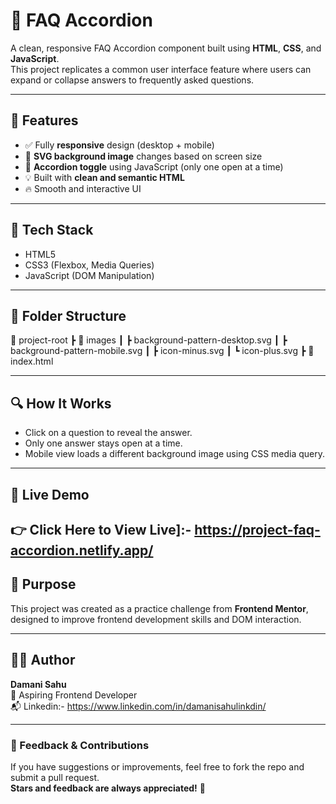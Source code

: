 # 📄 FAQ Accordion

A clean, responsive FAQ Accordion component built using **HTML**, **CSS**, and **JavaScript**.  
This project replicates a common user interface feature where users can expand or collapse answers to frequently asked questions.

---

## 🌟 Features

- ✅ Fully **responsive** design (desktop + mobile)
- 🎨 **SVG background image** changes based on screen size
- 📂 **Accordion toggle** using JavaScript (only one open at a time)
- 💡 Built with **clean and semantic HTML**
- 🔥 Smooth and interactive UI

---

## 🧰 Tech Stack

- HTML5
- CSS3 (Flexbox, Media Queries)
- JavaScript (DOM Manipulation)

---

## 📂 Folder Structure
📁 project-root
┣ 📁 images
┃ ┣ background-pattern-desktop.svg
┃ ┣ background-pattern-mobile.svg
┃ ┣ icon-minus.svg
┃ ┗ icon-plus.svg
┣ 📄 index.html


---

## 🔍 How It Works

- Click on a question to reveal the answer.
- Only one answer stays open at a time.
- Mobile view loads a different background image using CSS media query.

---

## 🚀 Live Demo

**👉 Click Here to View Live]:- https://project-faq-accordion.netlify.app/**  
---

## 🎯 Purpose

This project was created as a practice challenge from **Frontend Mentor**, designed to improve frontend development skills and DOM interaction.

---

## 👩‍💻 Author

**Damani Sahu**  
🎯 Aspiring Frontend Developer  
📬 Linkedin:- https://www.linkedin.com/in/damanisahulinkdin/

---

### 💬 Feedback & Contributions

If you have suggestions or improvements, feel free to fork the repo and submit a pull request.  
**Stars and feedback are always appreciated!** 🌟

